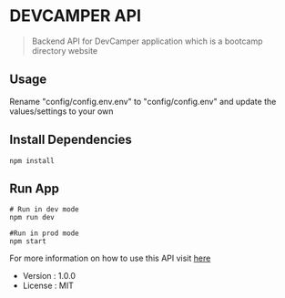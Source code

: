# DEVCAMPER API

> Backend API for DevCamper application which is a
bootcamp directory website

## Usage

Rename "config/config.env.env" to "config/config.env" and update
the values/settings to your own

## Install Dependencies
```
npm install
```

## Run App

```
# Run in dev mode
npm run dev

#Run in prod mode
npm start
```
For more information on how to use this API visit [here](https://documenter.getpostman.com/view/11195241/TzmBBtPZ)

- Version : 1.0.0
- License : MIT

